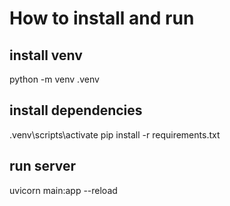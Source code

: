 # How to install and run

## install venv
python -m venv .venv

## install dependencies
.venv\scripts\activate
pip install -r requirements.txt

## run server
uvicorn main:app --reload